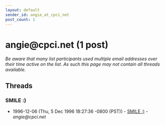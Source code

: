 ```yaml
---
layout: default
sender_id: angie_at_cpci_net
post_count: 1
---
```


# angie<span>@</span>cpci.net (1 post)

_Be aware that many list participants used multiple email addresses over their time active on the list. As such this page may not contain all threads available._

## Threads

### SMILE :)
+ 1996-12-06 (Thu, 5 Dec 1996 18:27:36 -0800 (PST)) - [SMILE :)](/archive/1996/12/61e1db25a575f35710fdcf0f5f908b4be85294a7ecb6553e7cf9bf8294e762d1) - _angie@cpci.net_

